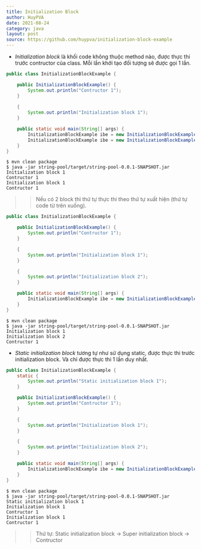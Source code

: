 ```yaml
---
title: Initialization Block
author: HuyPVA
date: 2021-08-24
category: java
layout: post
source: https://github.com/huypva/initialization-block-example
---
```


- *Initialization block* là khối code không thuộc method nào, được thực thi trước contructor của class. Mỗi lần khởi tạo đối tượng sẽ được gọi 1 lần.

```java
public class InitializationBlockExample {

    public InitializationBlockExample() {
        System.out.println("Contructor 1");
    }
    
    {
        System.out.println("Initialization block 1");
    }

    public static void main(String[] args) {
        InitializationBlockExample ibe = new InitializationBlockExample();
        InitializationBlockExample ibe = new InitializationBlockExample();
    }
}
``` 

```shell
$ mvn clean package
$ java -jar string-pool/target/string-pool-0.0.1-SNAPSHOT.jar
Initialization block 1
Contructor 1
Initialization block 1
Contructor 1
```

>> Nếu có 2 block thì thứ tự thực thi theo thứ tự xuất hiện (thứ tự code từ trên xuống).

```java
public class InitializationBlockExample {

    public InitializationBlockExample() {
        System.out.println("Contructor 1");
    }    

    {
        System.out.println("Initialization block 1");
    } 

    {
        System.out.println("Initialization block 2");
    } 

    public static void main(String[] args) {
        InitializationBlockExample ibe = new InitializationBlockExample();
    }
}
``` 

```shell
$ mvn clean package
$ java -jar string-pool/target/string-pool-0.0.1-SNAPSHOT.jar
Initialization block 1
Initialization block 2
Contructor 1
```

- *Static initialization block* tương tự như sử dụng static, được thực thi trước initialization block. Và chỉ được thực thi 1 lần duy nhất.

```java
public class InitializationBlockExample {
    static {
        System.out.println("Static initialization block 1");
    }

    public InitializationBlockExample() {
        System.out.println("Contructor 1");
    }    

    {
        System.out.println("Initialization block 1");
    } 

    {
        System.out.println("Initialization block 2");
    } 

    public static void main(String[] args) {
        InitializationBlockExample ibe = new InitializationBlockExample();
    }
}
```

```shell
$ mvn clean package
$ java -jar string-pool/target/string-pool-0.0.1-SNAPSHOT.jar
Static initialization block 1
Initialization block 1
Contructor 1
Initialization block 1
Contructor 1
```` 

>> Thứ tự: Static initialization block -> Super initialization block -> Contructor
